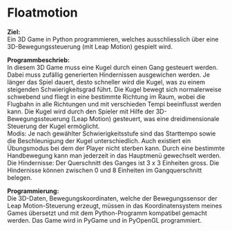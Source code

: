 # Floatmotion

**Ziel:**  
Ein 3D Game in Python programmieren, welches ausschliesslich über eine 3D-Bewegungssteuerung (mit Leap Motion) gespielt wird.

**Programmbeschrieb:**  
In diesem 3D Game muss eine Kugel durch einen Gang gesteuert werden. Dabei muss zufällig generierten Hindernissen ausgewichen werden. Je länger das Spiel dauert, desto schneller wird die Kugel, was zu einem steigenden Schwierigkeitsgrad führt.
Die Kugel bewegt sich normalerweise schwebend und fliegt in eine bestimmte Richtung im Raum, wobei die Flugbahn in alle Richtungen und mit verschieden Tempi beeinflusst werden kann. Die Kugel wird durch den Spieler mit Hilfe der 3D-Bewegungssteuerung (Leap Motion) gesteuert, was eine dreidimensionale Steuerung der Kugel ermöglicht.  
Modis: Je nach gewählter Schwierigkeitsstufe sind das Starttempo sowie die Beschleunigung der Kugel unterschiedlich. Auch existiert ein Übungsmodus bei dem der Player nicht sterben kann.
Durch eine bestimmte Handbewegung kann man jederzeit in das Hauptmenü gewechselt werden.
Die Hindernisse:
Der Querschnitt des Ganges ist 3 x 3 Einheiten gross. Die Hindernisse können zwischen 0 und 8 Einheiten im Gangquerschnitt belegen.

**Programmierung:**   
Die 3D-Daten, Bewegungskoordinaten, welche der Bewegungssensor der Leap Motion-Steuerung erzeugt, müssen in das Koordinatensystem meines Games übersetzt und mit dem Python-Programm kompatibel gemacht werden. Das Game wird in PyGame und in PyOpenGL programmiert.
